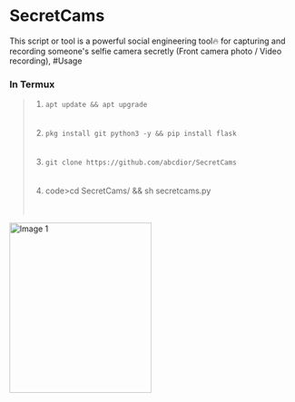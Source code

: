 # SecretCams
This script or tool is a powerful social engineering tool🔥 for capturing and recording someone's selfie camera secretly (Front camera photo / Video recording), 
#Usage
<h3>In Termux</h3>
<blockquote><ol>
<li><code>apt update && apt upgrade</code></li><br><br>
<li><code>pkg install git python3 -y && pip install flask</code></li><br><br>
<li><code>git clone https://github.com/abcdior/SecretCams</code></li><br><br>
<li>code>cd SecretCams/ && sh secretcams.py</code></li><br><br>
</ol></blockquote>
<img src="img1.jpg" width="250px" height="300px" alt="Image 1">
